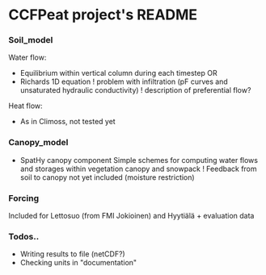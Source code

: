 # CCFPeat project's README

### Soil_model
Water flow:
* Equilibrium within vertical column during each timestep OR
* Richards 1D equation 
! problem with infiltration (pF curves and unsaturated hydraulic conductivity)
! description of preferential flow?

Heat flow:
* As in Climoss, not tested yet

### Canopy_model
* SpatHy canopy component
Simple schemes for computing water flows and storages within vegetation canopy and snowpack
! Feedback from soil to canopy not yet included (moisture restriction)
		
### Forcing
Included for Lettosuo (from FMI Jokioinen) and Hyytiälä + evaluation data 

### Todos..
* Writing results to file (netCDF?)
* Checking units in "documentation"